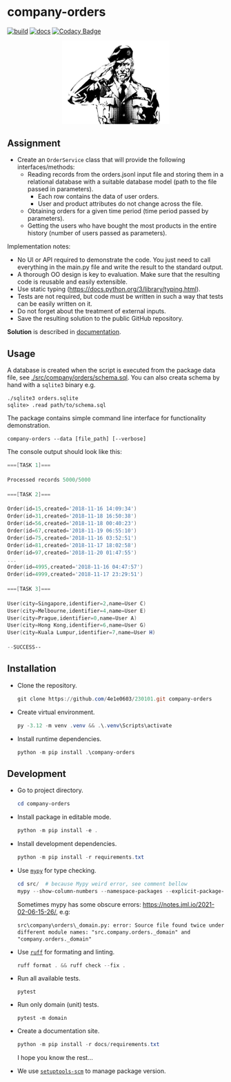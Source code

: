 # company-orders

[![build](https://github.com/4e1e0603/230101/actions/workflows/main.yml/badge.svg)](https://github.com/4e1e0603/230101/actions/workflows/main.yml)
[![docs](https://github.com/4e1e0603/230101/actions/workflows/docs.yml/badge.svg)](https://github.com/4e1e0603/230101/actions/workflows/docs.yml)
[![Codacy Badge](https://app.codacy.com/project/badge/Grade/a70ed10bc4b949f7a236e67d1ff0287f)](https://app.codacy.com/gh/4e1e0603/230101/dashboard?utm_source=gh&utm_medium=referral&utm_content=&utm_campaign=Badge_grade)

<p align="center">
  <img src="./snake.png" width=250px />
</p>

## Assignment

- Create an `OrderService` class that will provide the following interfaces/methods:
  - Reading records from the orders.jsonl input file and storing them in a relational database with a suitable database model (path to the file passed in parameters).
    - Each row contains the data of user orders.
    - User and product attributes do not change across the file.
  - Obtaining orders for a given time period (time period passed by parameters).
  - Getting the users who have bought the most products in the entire history (number of users passed as parameters).

Implementation notes:

- No UI or API required to demonstrate the code. You just need to call everything in the main.py file and write the result to the standard output.
- A thorough OO design is key to evaluation. Make sure that the resulting code is reusable and easily extensible.
- Use static typing (<https://docs.python.org/3/library/typing.html>).
- Tests are not required, but code must be written in such a way that tests can be easily written on it.
- Do not forget about the treatment of external inputs.
- Save the resulting solution to the public GitHub repository.

**Solution** is described in [documentation](https://4e1e0603.github.io/230101/).

## Usage

A database is created when the script is executed from the package data file, see [./src/company/orders/schema.sql](schema.sql). You can also creata schema by hand with a `sqlite3` binary e.g.

```shell
./sqlite3 orders.sqlite
sqlite> .read path/to/schema.sql
```

The package contains simple command line interface for functionality demonstration.

```shell
company-orders --data [file_path] [--verbose]
```

The console output should look like this:

```powershell
===[TASK 1]===

Processed records 5000/5000

===[TASK 2]===

Order(id=15,created='2018-11-16 14:09:34')
Order(id=31,created='2018-11-18 16:50:38')
Order(id=56,created='2018-11-18 00:40:23')
Order(id=67,created='2018-11-19 06:55:10')
Order(id=75,created='2018-11-16 03:52:51')
Order(id=81,created='2018-11-17 18:02:58')
Order(id=97,created='2018-11-20 01:47:55')
...
Order(id=4995,created='2018-11-16 04:47:57')
Order(id=4999,created='2018-11-17 23:29:51')

===[TASK 3]===

User(city=Singapore,identifier=2,name=User C)
User(city=Melbourne,identifier=4,name=User E)
User(city=Prague,identifier=0,name=User A)
User(city=Hong Kong,identifier=6,name=User G)
User(city=Kuala Lumpur,identifier=7,name=User H)

--SUCCESS--
```

## Installation

- Clone the repository.

  ```powershell
  git clone https://github.com/4e1e0603/230101.git company-orders
  ```

- Create  virtual environment.

  ```powershell
  py -3.12 -m venv .venv && .\.venv\Scripts\activate
  ````

- Install runtime dependencies.

  ```powershell
  python -m pip install .\company-orders
  ```

## Development

- Go to project directory.

  ```powershell
  cd company-orders
  ```

- Install package in editable mode.

  ```powershell
  python -m pip install -e .
  ```

- Install development dependencies.

  ```powershell
  python -m pip install -r requirements.txt
  ```

- Use [`mypy`](https://mypy-lang.org/) for type checking.

  ```powershell
  cd src/  # because Mypy weird error, see comment bellow
  mypy --show-column-numbers --namespace-packages --explicit-package-bases .
  ```

  Sometimes mypy has some obscure errors: <https://notes.jml.io/2021-02-06-15-26/>, e.g:

  ```shell
  src\company\orders\_domain.py: error: Source file found twice under different module names: "src.company.orders._domain" and "company.orders._domain"
  ```

- Use [`ruff`](https://docs.astral.sh/ruff/) for formating and linting.

  ```powershell
  ruff format . && ruff check --fix .
  ```

- Run all available tests.

  ```shell
  pytest  
  ```

- Run only domain (unit) tests.

  ```shell
  pytest -m domain
  ```

- Create a documentation site.

    ```powershell
    python -m pip install -r docs/requirements.txt
    ```

    I hope you know the rest&hellip;

  
- We use [`setuptools-scm`](https://setuptools-scm.readthedocs.io/en/latest/) to manage package version.
